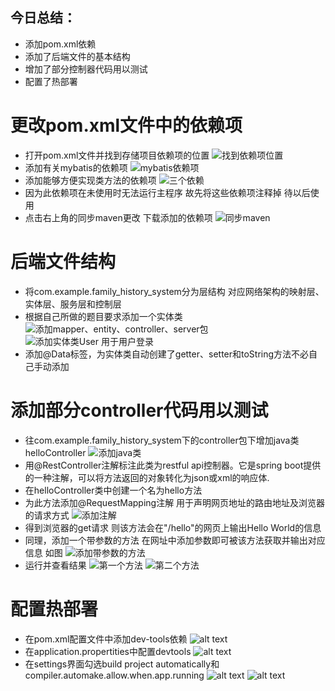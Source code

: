 ## 今日总结：
- 添加pom.xml依赖
- 添加了后端文件的基本结构
- 增加了部分控制器代码用以测试
- 配置了热部署

# 更改pom.xml文件中的依赖项
- 打开pom.xml文件并找到存储项目依赖项的位置
![找到依赖项位置](<屏幕截图 2025-06-18 163113.png>)
- 添加有关mybatis的依赖项
![mybatis依赖项](<屏幕截图 2025-06-18 163304.png>)
- 添加能够方便实现类方法的依赖项
![三个依赖](<屏幕截图 2025-06-18 163339.png>)
- 因为此依赖项在未使用时无法运行主程序 故先将这些依赖项注释掉 待以后使用
- 点击右上角的同步maven更改 下载添加的依赖项
![同步maven](<屏幕截图 2025-06-18 164140.png>)


# 后端文件结构
- 将com.example.family_history_system分为层结构 对应网络架构的映射层、实体层、服务层和控制层
- 根据自己所做的题目要求添加一个实体类
![添加mapper、entity、controller、server包](<屏幕截图 2025-06-18 162147.png>)
![添加实体类User 用于用户登录](<屏幕截图 2025-06-18 162721.png>)
- 添加@Data标签，为实体类自动创建了getter、setter和toString方法不必自己手动添加

# 添加部分controller代码用以测试
- 往com.example.family_history_system下的controller包下增加java类helloController
![添加java类](<屏幕截图 2025-06-18 172058.png>)
- 用@RestController注解标注此类为restful api控制器。它是spring boot提供的一种注解，可以将方法返回的对象转化为json或xml的响应体.
- 在helloController类中创建一个名为hello方法
- 为此方法添加@RequestMapping注解 用于声明网页地址的路由地址及浏览器的请求方式
![添加注解](<屏幕截图 2025-06-18 172842.png>)
- 得到浏览器的get请求 则该方法会在"/hello"的网页上输出Hello World的信息
- 同理，添加一个带参数的方法 在网址中添加参数即可被该方法获取并输出对应信息 如图
![添加带参数的方法](<屏幕截图 2025-06-18 173039.png>)
- 运行并查看结果
![第一个方法](<屏幕截图 2025-06-18 173305.png>)
![第二个方法](<屏幕截图 2025-06-18 173318.png>)

# 配置热部署
- 在pom.xml配置文件中添加dev-tools依赖
![alt text](<屏幕截图 2025-06-18 174410.png>)
- 在application.propertities中配置devtools
![alt text](<屏幕截图 2025-06-18 174422.png>)
- 在settings界面勾选build project automatically和compiler.automake.allow.when.app.running
![alt text](<屏幕截图 2025-06-18 175153.png>)
![alt text](<屏幕截图 2025-06-18 175213.png>)
